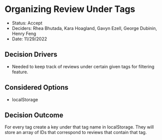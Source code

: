 # Organizing Review Under Tags
- Status: Accept
- Deciders: Rhea Bhutada, Kara Hoagland, Gavyn Ezell, George Dubinin, Henry Feng 
- Date: 11/29/2022

## Decision Drivers
- Needed to keep track of reviews under certain given tags for filtering feature.

## Considered Options
- localStorage

## Decision Outcome
For every tag create a key under that tag name in localStorage. They will store an array of IDs that correspond to reviews that contain that tag. 

